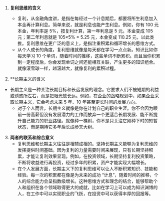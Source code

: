 1. **复利思维的含义**
     * 复利，从金融角度讲，是指在每经过一个计息期后，都要将所生利息加入本金再计算利息。简单来说，就是利息也能产生利息。例如，你有 100 元本金，年利率是 5%，按复利计算，第一年利息是 5 元，本金变成 105 元；第二年利息就是 105×5% = 5.25 元，本金变成 110.25 元，以此类推。复利思维在更广泛的意义上，是指注重积累和循环增长的思维方式。
     * 从个人成长的角度，复利思维就像是每天都在学习一点点新。知识比如你每天学习 10 个单词，随着时间的推移，这些单词不断累积。而且当你积累到一定程度后，你会发现单词之间还能相互关联，产生更多的知识组合。就像滚雪球一样，越滚越大，就像复利的累积过程。

  2. **长期主义的含义
 * 长期主义是一种关注长期目标和长远发展的理念。它要求人们不被短期的利益或诱惑所左右，而是把眼光放长远。例如，在企业的战略规划中，如果企业采取长期主义，它会考虑未来 5 年、10 年甚至更长时间的发展方向。
     * 对于个人而言，长期主义就像是你在计划自己的职业生涯。你不会因为眼前一份高薪但没有发展潜力的工作而放弃一个更适合长期发展、能不断提升自己能力的职业路径。就像种一棵树，你不是只关注它刚种下时的短暂状态，而是期待它多年后长成参天大树。

  3. **两者的联系和综合意义**
     * 复利思维和长期主义往往是相辅成相的。坚持长期主义能够为复利思维的发挥提供时间基础。因为复利的力量需要时间来展现，只有长期坚持积累，才能让复利效果显现。例如，在投资领域，长期坚持复利投资策略，不断将收益进行再投资，经过多年的积累，资产才能实现大幅增长。
     * 在个人发展方面，长期主义下的复利思维可以让人不断积累知识、技能和经验。每一次的积累都在像是为未来的成功 “计息”，随着时间的推移，个人的综合能力会呈指数级增长。这种思维方式和理念的结合，能够帮助个人和组织在各个领域取得更大的成就，比如在学习上可以成为知识渊博的人，在工作中可以实现职业的飞跃，在投资中可以获得丰厚的回报等。